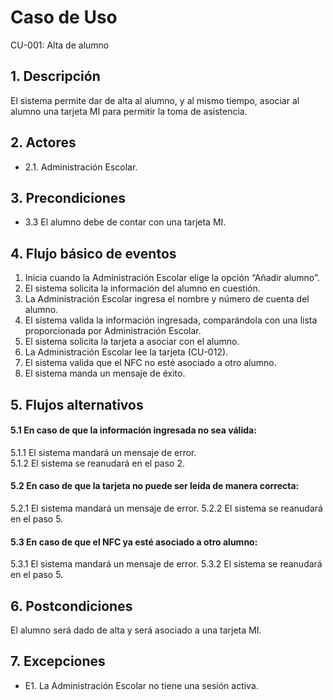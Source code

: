 # Caso de Uso
CU-001: Alta de alumno

## 1. Descripción
El sistema permite dar de alta al alumno, y al mismo tiempo, asociar al alumno una tarjeta MI para permitir la toma de asistencia.

## 2. Actores
- 2.1. Administración Escolar.

## 3. Precondiciones
- 3.3 El alumno debe de contar con una tarjeta MI.

## 4. Flujo básico de eventos
1. Inicia cuando la Administración Escolar elige la opción “Añadir alumno”.
2. El sistema solicita la información del alumno en cuestión.
3. La Administración Escolar ingresa el nombre y número de cuenta del alumno.
4. El sistema valida la información ingresada, comparándola con una lista proporcionada por Administración Escolar.
5. El sistema solicita la tarjeta a asociar con el alumno.
6. La Administración Escolar lee la tarjeta (CU-012).
7. El sistema valida que el NFC no esté asociado a otro alumno.
8. El sistema manda un mensaje de éxito.

## 5. Flujos alternativos
#### 5.1 En caso de que la información ingresada no sea válida:  
5.1.1 El sistema mandará un mensaje de error.  
5.1.2 El sistema se reanudará en el paso 2.
#### 5.2 En caso de que la tarjeta no puede ser leída de manera correcta:
5.2.1 El sistema mandará un mensaje de error.
5.2.2 El sistema se reanudará en el paso 5.
#### 5.3 En caso de que el NFC ya esté asociado a otro alumno:
5.3.1 El sistema mandará un mensaje de error.
5.3.2 El sistema se reanudará en el paso 5.

## 6. Postcondiciones
El alumno será dado de alta y será asociado a una tarjeta MI.

## 7. Excepciones
- E1. La Administración Escolar no tiene una sesión activa.

